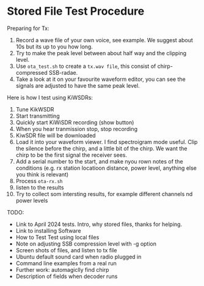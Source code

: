 # Stored File Test Procedure

Preparing for Tx:
1. Record a wave file of your own voice, see example.  We suggest about 10s but its up to you how long.
1. Try to make the peak level between about half way and the clipping level.
1. Use `ota_test.sh` to create a `tx.wav file`, this consist of chirp-compressed SSB-radae.
1. Take a look at it on your favourite waveform editor, you can see the signals are adjusted to have the same peak level.

Here is how I test using KiWSDRs:
1. Tune KikWSDR
1. Start transmitting
1. Quickly start KiWiSDR recording (show button)
1. When you hear tranmission stop, stop recording
1. KiwSDR file will be downloaded
1. Load it into your waveform viewer.  I find spectroigram mode useful.  Clip the silence before the chirp, and a little bit of the chirp.  We want the chirp to be the first signal the receiver sees.
1. Add a serial number to the start, and make nyou rown notes of the conditions (e.g. rx station locatioon distance, power level, anything else you think is relevant)
1. Process `ota-rx.sh`
1. listen to the results
1. Try to collect som intersting results, for example different channels nd power levels

TODO:
* Link to April 2024 tests.  Intro, why stored files, thanks for helping.
* Link to installing Software
* How to Test Test using local files
* Note on adjusting SSB compression level with -g option
* Screen shots of files, and listen to tx file
* Ubuntu default sound card when radio plugged in
* Command line examples from a real run
* Further work: automagiclly find chirp
* Description of fields when decoder runs
